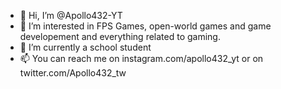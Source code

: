 - 👋 Hi, I’m @Apollo432-YT
- 👀 I’m interested in FPS Games, open-world games and game developement and everything related to gaming.
- 🌱 I’m currently a school student
- 📫 You can reach me on instagram.com/apollo432_yt or on twitter.com/Apollo432_tw 

